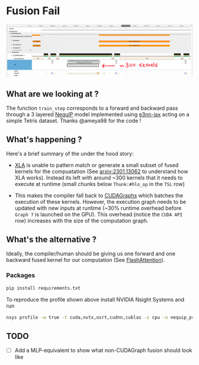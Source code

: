 # Fusion Fail

![nequip_profile](images/profile_nequip_3_layer.jpg)

## What are we looking at ?

The function `train_step` corresponds to a forward and backward pass through a 3 layered [NequIP](https://www.nature.com/articles/s41467-022-29939-5) model implemented using [e3nn-jax](https://github.com/e3nn/e3nn-jax) acting on a simple Tetris dataset. Thanks @ameya98 for the code !

## What's happening ?

Here's a brief summary of the under the hood story:

- [XLA](https://github.com/openxla/xla) is unable to pattern match or generate a small subset of fused kernels for the compuatation (See [arxiv:2301.13062](https://arxiv.org/abs/2301.13062) to understand how XLA works). Instead its left with around ~300 kernels that it needs to execute at runtime (small chunks below `Thunk:#hlo_op` in the `TSL` row)

- This makes the compiler fall back to [CUDAGraphs](https://developer.nvidia.com/blog/cuda-graphs/) which batches the execution of these kernels. However, the execution graph needs to be updated with new inputs at runtime (~30% runtime overhead before `Graph 7` is launched on the GPU). This overhead (notice the `CUDA API` row) increases with the size of the computation graph.

## What's the alternative ?

Ideally, the compiler/human should be giving us one forward and one backward fused kernel for our computation (See [FlashAttention](https://arxiv.org/abs/2205.14135)).

### Packages

```bash
pip install requirements.txt
```

To reproduce the profile shown above install NVIDIA Nsight Systems and run

```bash
nsys profile -w true -t cuda,nvtx,osrt,cudnn,cublas -s cpu -o nequip_profile -f true --cudabacktrace=true -x true python train.py
```

## TODO

- [ ] Add a MLP-equivalent to show what non-CUDAGraph fusion should look like
